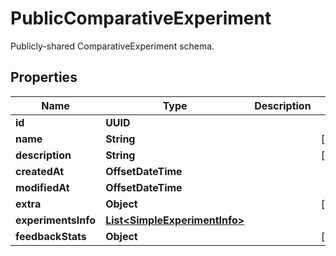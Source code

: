 

# PublicComparativeExperiment

Publicly-shared ComparativeExperiment schema.

## Properties

| Name | Type | Description | Notes |
|------------ | ------------- | ------------- | -------------|
|**id** | **UUID** |  |  |
|**name** | **String** |  |  [optional] |
|**description** | **String** |  |  [optional] |
|**createdAt** | **OffsetDateTime** |  |  |
|**modifiedAt** | **OffsetDateTime** |  |  |
|**extra** | **Object** |  |  [optional] |
|**experimentsInfo** | [**List&lt;SimpleExperimentInfo&gt;**](SimpleExperimentInfo.md) |  |  |
|**feedbackStats** | **Object** |  |  [optional] |



